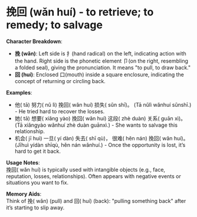 # **挽回 (wǎn huí) - to retrieve; to remedy; to salvage**

**Character Breakdown**:  
- **挽 (wǎn)**: Left side is 扌(hand radical) on the left, indicating action with the hand. Right side is the phonetic element 卩(on the right, resembling a folded seal), giving the pronunciation. It means "to pull, to draw back."  
- **回 (huí)**: Enclosed 口(mouth) inside a square enclosure, indicating the concept of returning or circling back.

**Examples**:  
- 他( tā) 努力( nǔ lì) 挽回( wǎn huí) 损失( sǔn shī)。 (Tā nǔlì wǎnhuí sǔnshī.) - He tried hard to recover the losses.  
- 她( tā) 想要( xiǎng yào) 挽回( wǎn huí) 这段( zhè duàn) 关系( guān xì)。 (Tā xiǎngyào wǎnhuí zhè duàn guānxì.) - She wants to salvage this relationship.  
- 机会( jī huì) 一旦( yí dàn) 失去( shī qù)， 很难( hěn nán) 挽回( wǎn huí)。 (Jīhuì yídàn shīqù, hěn nán wǎnhuí.) - Once the opportunity is lost, it’s hard to get it back.

**Usage Notes**:  
挽回( wǎn huí) is typically used with intangible objects (e.g., face, reputation, losses, relationships). Often appears with negative events or situations you want to fix.

**Memory Aids**:  
Think of 挽( wǎn) (pull) and 回( huí) (back): "pulling something back" after it’s starting to slip away.
